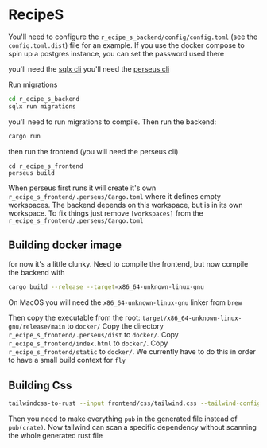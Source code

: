 # RecipeS

You'll need to configure the `r_ecipe_s_backend/config/config.toml` (see the `config.toml.dist`) file for an example.
If you use the docker compose to spin up a postgres instance, you can set the password used there

you'll need the [sqlx cli](https://github.com/launchbadge/sqlx/tree/master/sqlx-cli)
you'll need the [perseus cli](https://docs.rs/perseus-cli/latest/perseus_cli/index.html)

Run migrations
```bash
cd r_ecipe_s_backend
sqlx run migrations
```
you'll need to run migrations to compile. Then run the backend:
```bash
cargo run
```
then run the frontend (you will need the perseus cli)
```
cd r_ecipe_s_frontend
perseus build
```
When perseus first runs it will create it's own `r_ecipe_s_frontend/.perseus/Cargo.toml` where it defines empty
workspaces. The backend depends on this workspace, but is in its own workspace. To fix things
just remove `[workspaces]` from the `r_ecipe_s_frontend/.perseus/Cargo.toml`

## Building docker image
for now it's a little clunky.  Need to compile the frontend, but now compile the backend with
```bash
cargo build --release --target=x86_64-unknown-linux-gnu
```
On MacOS you will need the `x86_64-unknown-linux-gnu` linker from `brew`

Then copy the executable from the root: `target/x86_64-unknown-linux-gnu/release/main` to `docker/`
Copy the directory `r_ecipe_s_frontend/.perseus/dist` to `docker/`.
Copy `r_ecipe_s_frontend/index.html` to `docker/`.
Copy `r_ecipe_s_frontend/static` to `docker/`.
We currently have to do this in order to have a small build context for `fly`

## Building Css
```sh
tailwindcss-to-rust --input frontend/css/tailwind.css --tailwind-config frontend/tailwind.config.js --output r_ecipe_s_style/src/generated.rs --rustfmt
```
Then you need to make everything `pub` in the generated file instead of `pub(crate)`. 
Now tailwind can scan a specific dependency without scanning the whole generated rust file

